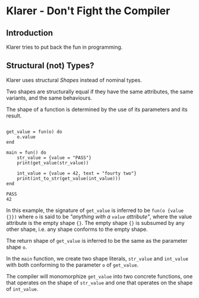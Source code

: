 # Klarer - Don't Fight the Compiler

## Introduction

Klarer tries to put back the fun in programming.

## Structural (not) Types?

Klarer uses structural _Shapes_ instead of nominal types.

Two shapes are structurally equal if they have the same attributes, the same variants, and the same
behaviours.

The shape of a function is determined by the use of its parameters and its result.

```klarer

get_value = fun(o) do
    o.value
end

main = fun() do
    str_value = {value = "PASS"}
    print(get_value(str_value))

    int_value = {value = 42, text = "fourty two"}
    print(int_to_str(get_value(int_value)))
end

```

```
PASS
42
```

In this example, the signature of `get_value` is inferred to be `fun(o {value {}})` where `o` is
said to be _"anything with a `value` attribute"_, where the value attribute is the empty shape `{}`.
The empty shape `{}` is subsumed by any other shape, i.e. any shape conforms to the empty shape.

The return shape of `get_value` is inferred to be the same as the parameter shape `o`.

In the `main` function, we create two shape literals, `str_value` and `int_value` with both
conforming to the parameter `o` of `get_value`.

The compiler will monomorphize `get_value` into two concrete functions, one that operates on the
shape of `str_value` and one that operates on the shape of `int_value`.

